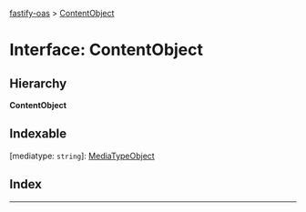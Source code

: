 [fastify-oas](../README.md) > [ContentObject](../interfaces/contentobject.md)

# Interface: ContentObject

## Hierarchy

**ContentObject**

## Indexable

\[mediatype: `string`\]:&nbsp;[MediaTypeObject](mediatypeobject.md)
## Index

---

